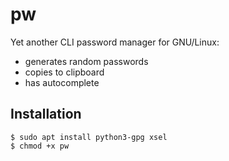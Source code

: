 # pw

Yet another CLI password manager for GNU/Linux:
- generates random passwords
- copies to clipboard
- has autocomplete

## Installation
```
$ sudo apt install python3-gpg xsel
$ chmod +x pw
```
